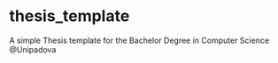# thesis_template
A simple Thesis template for the Bachelor Degree in Computer Science @Unipadova
 
